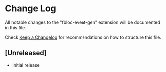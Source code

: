 # Change Log

All notable changes to the "fbloc-event-gen" extension will be documented in this file.

Check [Keep a Changelog](http://keepachangelog.com/) for recommendations on how to structure this file.

## [Unreleased]

- Initial release